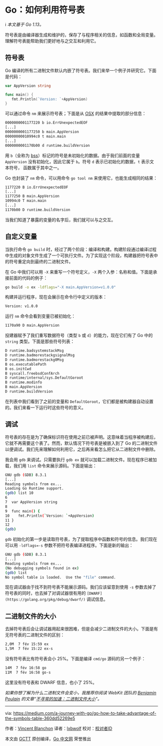 # Go：如何利用符号表

ℹ️ *本文基于 Go 1.13。*

符号表是由编译器生成和维护的，保存了与程序相关的信息，如函数和全局变量。理解符号表能帮助我们更好地与之交互和利用它。

## 符号表

Go 编译的所有二进制文件默认内嵌了符号表。我们来举一个例子并研究它。下面是代码：

```go
var AppVersion string

func main() {
   fmt.Println(`Version: `+AppVersion)
}
```

可以通过命令 `nm` 来展示符号表；下面是从 [OSX](https://www.unix.com/man-page/osx/1/nm/) 的结果中提取的部分信息：

```bash
0000000001177220 b io.ErrUnexpectedEOF
[...]
0000000001177250 b main.AppVersion
00000000010994c0 t main.main
[...]
0000000001170b00 d runtime.buildVersion
```

用 `b`（全称为 [bss](https://en.wikipedia.org/wiki/.bss)）标记的符号是未初始化的数据。由于我们前面的变量 `AppVersion` 没有初始化，因此它属于 `b`。符号 `d` 表示已初始化的数据，`t` 表示文本符号， 函数属于其中之一。

Go 也封装了 `nm` 命令，可以用命令 `go tool nm` 来使用它，也能生成相同的结果：

```bash
1177220 B io.ErrUnexpectedEOF
[...]
1177250 B main.AppVersion
10994c0 T main.main
[...]
1170b00 D runtime.buildVersion
```

当我们知道了暴露的变量的名字后，我们就可以与之交互。

## 自定义变量

当执行命令 `go build` 时，经过了两个阶段：编译和构建。构建阶段通过编译过程中生成的对象文件生成了一个可执行文件。为了实现这个阶段，构建器把符号表中的符号重定向到最终的二进制文件。

在 Go 中我们可以用 `-X` 来重写一个符号定义，`-X` 两个入参：名称和值。下面是承接前面的代码的例子：

```bash
go build -o ex -ldflags="-X main.AppVersion=v1.0.0"
```

构建并运行程序，现在会展示在命令行中定义的版本：

```bash
Version: v1.0.0
```

运行 `nm` 命令会看到变量已被初始化：

```bash
1170a90 D main.AppVersion
```

投建器赋予了我们重写数据符号（类型 `b` 或 `d`）的能力，现在它们有了 Go 中的 `string` 类型。下面是那些符号列表：

```bash
D runtime.badsystemstackMsg
D runtime.badmorestackgsignalMsg
D runtime.badmorestackg0Msg
B os.executablePath
B os.initCwd
B syscall.freebsdConfArch
D runtime/internal/sys.DefaultGoroot
B runtime.modinfo
B main.AppVersion
D runtime.buildVersion
```

在列表中我们看到了之前的变量和 `DefaultGoroot`，它们都是被构建器自动设置的。我们来看一下运行时这些符号的意义。

## 调试

符号表的存在是为了确保标识符在使用之前已被声明。这意味着当程序被构建后，它就不再需要这个表了。然而，默认情况下符号表是被嵌入到了 Go 的二进制文件以便调试。我们先来理解如何利用它，之后再来看怎么把它从二进制文件中删除。

我会用 `gdb` 来调试。只需要执行 `gdb ex` 就可以加载二进制文件。现在程序已被加载，我们用 `list` 命令来展示源码。下面是输出：

```bash
GNU gdb (GDB) 8.3.1
[...]
Reading symbols from ex...
Loading Go Runtime support.
(gdb) list 10
6
7  var AppVersion string
8
9  func main() {
10    fmt.Println(`Version: `+AppVersion)
11 }
12
(gdb)
```

`gdb` 初始化的第一步是读取符号表，为了提取程序中函数和符号的信息。我们现在可以用 `-ldflags=-s` 参数不把符号表编译进程序。下面是新的输出：

```bash
GNU gdb (GDB) 8.3.1
[...]
Reading symbols from ex...
(No debugging symbols found in ex)
(gdb) list
No symbol table is loaded.  Use the "file" command.
```

现在调试器由于找不到符号表不能展示源码。我们应该留意到使用 `-s` 参数去掉了符号表的同时，也去掉了对调试器很有用的 `[DWARF](https://golang.org/pkg/debug/dwarf/)` 调试信息。

## 二进制文件的大小

去掉符号表后会让调试器用起来很困难，但是会减少二进制文件的大小。下面是有无符号表的二进制文件的区别：

```bash
2,0M  7 fév 15:59 ex
1,5M  7 fév 15:22 ex-s
```

没有符号表比有符号表会小 25%。下面是编译 `cmd/go` 源码的另一个例子：

```bash
14M  7 fév 16:58 go
11M  7 fév 16:58 go-s
```

这里没有符号表和 DWARF 信息，也小了 25%。

*如果你想了解为什么二进制文件会变小，我推荐你阅读 WebKit 团队的 [Benjamin Poulain](https://twitter.com/awfulben) 的文章“[不寻常的加速：二进制文件大小](https://webkit.org/blog/2826/unusual-speed-boost-size-matters/)”。*

---
via: https://medium.com/a-journey-with-go/go-how-to-take-advantage-of-the-symbols-table-360dd52269e5

作者：[Vincent Blanchon](https://medium.com/@blanchon.vincent)
译者：[lxbwolf](https://github.com/lxbwolf)
校对：[校对者ID](https://github.com/校对者ID)

本文由 [GCTT](https://github.com/studygolang/GCTT) 原创编译，[Go 中文网](https://studygolang.com/) 荣誉推出